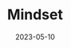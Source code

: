 ---
title: "Mindset"
subtitle:
description: "錄音室現場單曲"
icon: "library_music"
weight: 520000
date: 2023-05-10
images: ["/docs/l2-mindset/mindset.jpg"]
---